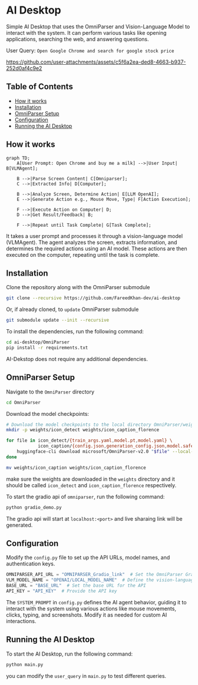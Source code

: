 <!-- omit in toc -->
# AI Desktop
Simple AI Desktop that uses the OmniParser and Vision-Language Model to interact with the system. It can perform various tasks like opening applications, searching the web, and answering questions.

User Query: `Open Google Chrome and search for google stock price`

https://github.com/user-attachments/assets/c5f6a2ea-ded8-4663-b937-252d0af4c9e2

<!-- omit in toc -->
## Table of Contents
- [How it works](#how-it-works)
- [Installation](#installation)
- [OmniParser Setup](#omniparser-setup)
- [Configuration](#configuration)
- [Running the AI Desktop](#running-the-ai-desktop)


## How it works

```mermaid
graph TD;
    A[User Prompt: Open Chrome and buy me a milk] -->|User Input| B[VLMAgent];

    B -->|Parse Screen Content| C[Omniparser];
    C -->|Extracted Info| D[Computer];

    B -->|Analyze Screen, Determine Action| E[LLM OpenAI];
    E -->|Generate Action e.g., Mouse Move, Type| F[Action Execution];

    F -->|Execute Action on Computer| D;
    D -->|Get Result/Feedback| B;
    
    F -->|Repeat until Task Complete| G[Task Complete];
```

It takes a user prompt and processes it through a vision-language model (VLMAgent). The agent analyzes the screen, extracts information, and determines the required actions using an AI model. These actions are then executed on the computer, repeating until the task is complete.

## Installation

Clone the repository along with the OmniParser submodule

```bash
git clone --recursive https://github.com/FareedKhan-dev/ai-desktop
```

Or, if already cloned, to `update` OmniParser submodule

```bash
git submodule update --init --recursive
```

To install the dependencies, run the following command:

```bash
cd ai-desktop/OmniParser
pip install -r requirements.txt
```

AI-Dekstop does not require any additional dependencies.

## OmniParser Setup

Navigate to the `OmniParser` directory

```bash
cd OmniParser
```

Download the model checkpoints:

```bash
# Download the model checkpoints to the local directory OmniParser/weights/
mkdir -p weights/icon_detect weights/icon_caption_florence

for file in icon_detect/{train_args.yaml,model.pt,model.yaml} \
            icon_caption/{config.json,generation_config.json,model.safetensors}; do
    huggingface-cli download microsoft/OmniParser-v2.0 "$file" --local-dir weights
done

mv weights/icon_caption weights/icon_caption_florence
```

make sure the weights are downloaded in the `weights` directory and it should be called `icon_detect` and `icon_caption_florence` respectively.

To start the gradio api of `omniparser`, run the following command:

```bash
python gradio_demo.py
```

The gradio api will start at `localhost:<port>` and live sharaing link will be generated.

## Configuration

Modify the `config.py` file to set up the API URLs, model names, and authentication keys.  

```python
OMNIPARSER_API_URL = "OMNIPARSER_Gradio_link"  # Set the OmniParser Gradio API link  (Follow the Usage section to get the link)
VLM_MODEL_NAME = "OPENAI/LOCAL_MODEL_NAME"  # Define the vision-language model  
BASE_URL = "BASE_URL"  # Set the base URL for the API  
API_KEY = "API_KEY"  # Provide the API key  
```

The `SYSTEM_PROMPT` in `config.py` defines the AI agent behavior, guiding it to interact with the system using various actions like mouse movements, clicks, typing, and screenshots. Modify it as needed for custom AI interactions.

## Running the AI Desktop

To start the AI Desktop, run the following command:

```bash
python main.py
```

you can modify the `user_query` in `main.py` to test different queries.

